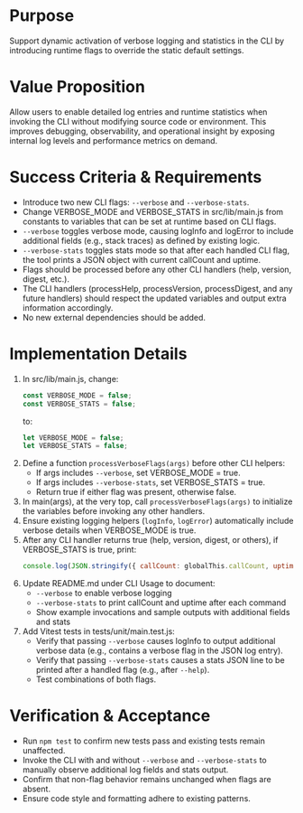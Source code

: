 # Purpose
Support dynamic activation of verbose logging and statistics in the CLI by introducing runtime flags to override the static default settings.

# Value Proposition
Allow users to enable detailed log entries and runtime statistics when invoking the CLI without modifying source code or environment. This improves debugging, observability, and operational insight by exposing internal log levels and performance metrics on demand.

# Success Criteria & Requirements
* Introduce two new CLI flags: `--verbose` and `--verbose-stats`.
* Change VERBOSE_MODE and VERBOSE_STATS in src/lib/main.js from constants to variables that can be set at runtime based on CLI flags.
* `--verbose` toggles verbose mode, causing logInfo and logError to include additional fields (e.g., stack traces) as defined by existing logic.
* `--verbose-stats` toggles stats mode so that after each handled CLI flag, the tool prints a JSON object with current callCount and uptime.
* Flags should be processed before any other CLI handlers (help, version, digest, etc.).
* The CLI handlers (processHelp, processVersion, processDigest, and any future handlers) should respect the updated variables and output extra information accordingly.
* No new external dependencies should be added.

# Implementation Details
1. In src/lib/main.js, change:
   ```js
   const VERBOSE_MODE = false;
   const VERBOSE_STATS = false;
   ```
   to:
   ```js
   let VERBOSE_MODE = false;
   let VERBOSE_STATS = false;
   ```
2. Define a function `processVerboseFlags(args)` before other CLI helpers:
   - If args includes `--verbose`, set VERBOSE_MODE = true.
   - If args includes `--verbose-stats`, set VERBOSE_STATS = true.
   - Return true if either flag was present, otherwise false.
3. In main(args), at the very top, call `processVerboseFlags(args)` to initialize the variables before invoking any other handlers.
4. Ensure existing logging helpers (`logInfo`, `logError`) automatically include verbose details when VERBOSE_MODE is true.
5. After any CLI handler returns true (help, version, digest, or others), if VERBOSE_STATS is true, print:
   ```js
   console.log(JSON.stringify({ callCount: globalThis.callCount, uptime: process.uptime() }));
   ```
6. Update README.md under CLI Usage to document:
   - `--verbose` to enable verbose logging
   - `--verbose-stats` to print callCount and uptime after each command
   - Show example invocations and sample outputs with additional fields and stats
7. Add Vitest tests in tests/unit/main.test.js:
   - Verify that passing `--verbose` causes logInfo to output additional verbose data (e.g., contains a verbose flag in the JSON log entry).
   - Verify that passing `--verbose-stats` causes a stats JSON line to be printed after a handled flag (e.g., after `--help`).
   - Test combinations of both flags.

# Verification & Acceptance
* Run `npm test` to confirm new tests pass and existing tests remain unaffected.
* Invoke the CLI with and without `--verbose` and `--verbose-stats` to manually observe additional log fields and stats output.
* Confirm that non-flag behavior remains unchanged when flags are absent.
* Ensure code style and formatting adhere to existing patterns.